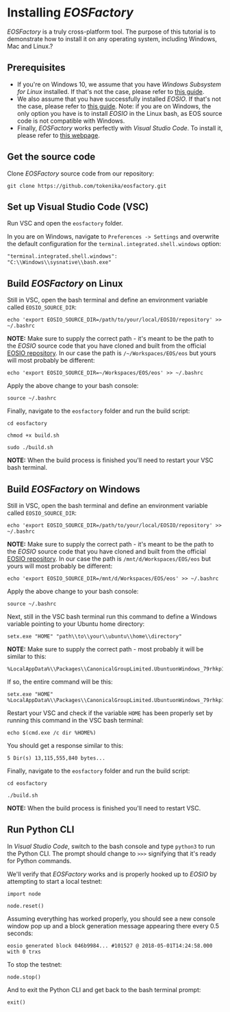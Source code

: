 # Installing *EOSFactory*

*EOSFactory* is a truly cross-platform tool. The purpose of this tutorial is to demonstrate how to install it on any operating system, including Windows, Mac and Linux.?

## Prerequisites

* If you're on Windows 10, we assume that you have *Windows Subsystem for Linux* installed. If that's not the case, please refer to [this guide](https://docs.microsoft.com/en-us/windows/wsl/install-win10).
* We also assume that you have successfully installed *EOSIO*. If that's not the case, please refer to [this guide](https://github.com/EOSIO/eos/wiki/Local-Environment). Note: if you are on Windows, the only option you have is to install *EOSIO* in the Linux bash, as EOS source code is not compatible with Windows.
* Finally, *EOSFactory* works perfectly with *Visual Studio Code*. To install it, please refer to [this webpage](https://code.visualstudio.com/download).

## Get the source code

Clone *EOSFactory* source code from our repository:

```
git clone https://github.com/tokenika/eosfactory.git
```

## Set up Visual Studio Code (VSC)

Run VSC and open the `eosfactory` folder.

In you are on Windows, navigate to `Preferences -> Settings` and overwrite the default configuration for the `terminal.integrated.shell.windows` option:

```
"terminal.integrated.shell.windows": "C:\\Windows\\sysnative\\bash.exe"
```

## Build *EOSFactory* on Linux

Still in VSC, open the bash terminal and define an environment variable called `EOSIO_SOURCE_DIR`:

```
echo 'export EOSIO_SOURCE_DIR=/path/to/your/local/EOSIO/repository' >> ~/.bashrc
```

**NOTE:** Make sure to supply the correct path - it's meant to be the path to the *EOSIO* source code that you have cloned and built from the official [EOSIO repository](https://github.com/EOSIO/eos). In our case the path is `/~/Workspaces/EOS/eos` but yours will most probably be different:

```
echo 'export EOSIO_SOURCE_DIR=~/Workspaces/EOS/eos' >> ~/.bashrc
```

Apply the above change to your bash console:

```
source ~/.bashrc
```

Finally, navigate to the `eosfactory` folder and run the build script:

```
cd eosfactory
```

```
chmod +x build.sh
```

```
sudo ./build.sh
```

**NOTE:** When the build process is finished you'll need to restart your VSC bash terminal.

## Build *EOSFactory* on Windows

Still in VSC, open the bash terminal and define an environment variable called `EOSIO_SOURCE_DIR`:

```
echo 'export EOSIO_SOURCE_DIR=/path/to/your/local/EOSIO/repository' >> ~/.bashrc
```

**NOTE:** Make sure to supply the correct path - it's meant to be the path to the *EOSIO* source code that you have cloned and built from the official [EOSIO repository](https://github.com/EOSIO/eos). In our case the path is `/mnt/d/Workspaces/EOS/eos` but yours will most probably be different:

```
echo 'export EOSIO_SOURCE_DIR=/mnt/d/Workspaces/EOS/eos' >> ~/.bashrc
```

Apply the above change to your bash console:

```
source ~/.bashrc
```

Next, still in the VSC bash terminal run this command to define a Windows variable pointing to your Ubuntu home directory:

```
setx.exe "HOME" "path\\to\\your\\ubuntu\\home\\directory"
```

**NOTE:** Make sure to supply the correct path - most probably it will be similar to this:

```
%LocalAppData%\\Packages\\CanonicalGroupLimited.UbuntuonWindows_79rhkp1fndgsc\\LocalState\\rootfs\\home\\$USER
```

If so, the entire command will be this: 

```
setx.exe "HOME" %LocalAppData%\\Packages\\CanonicalGroupLimited.UbuntuonWindows_79rhkp1fndgsc\\LocalState\\rootfs\\home\\$USER
```

Restart your VSC and check if the variable `HOME` has been properly set by running this command in the VSC bash terminal:

```
echo $(cmd.exe /c dir %HOME%)
```

You should get a response similar to this:

```
5 Dir(s) 13,115,555,840 bytes...
```

Finally, navigate to the `eosfactory` folder and run the build script:

```
cd eosfactory
```

```
./build.sh
```

**NOTE:** When the build process is finished you'll need to restart VSC.

## Run Python CLI

In *Visual Studio Code*, switch to the bash console and type `python3` to run the Python CLI. The prompt should change to `>>>` signifying that it's ready for Python commands.

We'll verify that *EOSFactory* works and is properly hooked up to *EOSIO* by attempting to start a local testnet:

```
import node
```

```
node.reset()
```

Assuming everything has worked properly, you should see a new console window pop up and a block generation message appearing there every 0.5 seconds:

```
eosio generated block 046b9984... #101527 @ 2018-05-01T14:24:58.000 with 0 trxs
```

To stop the testnet:

```
node.stop()
```

And to exit the Python CLI and get back to the bash terminal prompt:

```
exit()
```
